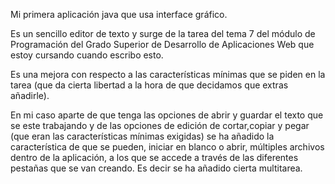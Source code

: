 Mi primera aplicación java que usa interface gráfico. 

Es un sencillo editor de texto y surge de la tarea del tema 7 del módulo de Programación del Grado Superior de Desarrollo de Aplicaciones Web que estoy cursando cuando escribo esto.

Es una mejora con respecto a las características mínimas que se piden en la tarea (que da cierta libertad a la hora de que decidamos que extras añadirle).

En mi caso aparte de que tenga las opciones de abrir y guardar el texto que se este trabajando y de las opciones de edición de cortar,copiar y pegar (que eran
las características mínimas exigidas) se ha añadido la característica de que se pueden, iniciar en blanco o abrir, múltiples archivos dentro de la aplicación, a los que se accede a través de las diferentes pestañas que se van creando. Es decir se ha añadido cierta multitarea.